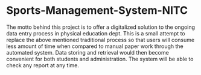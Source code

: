 # Sports-Management-System-NITC
The motto behind this project is to offer a digitalized solution to the ongoing data entry process in physical education dept. This is a small attempt to replace the above mentioned traditional process so that users will consume less amount of time when compared to manual paper work through the automated system. Data storing and retrieval would then become convenient for both students and administration. The system will be able to check any report at any time.
